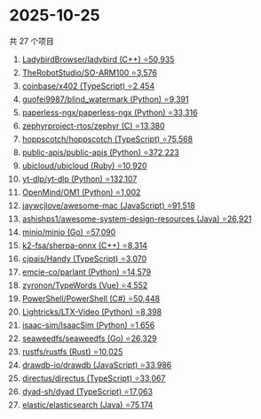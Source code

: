 # 2025-10-25

共 27 个项目

<!-- BEGIN GITHUB -->
<!-- 最后更新时间 2025-10-25 22:07:36 +0800 -->
1. [LadybirdBrowser/ladybird (C++) ⭐50,935](https://github.com/LadybirdBrowser/ladybird)
1. [TheRobotStudio/SO-ARM100 ⭐3,576](https://github.com/TheRobotStudio/SO-ARM100)
1. [coinbase/x402 (TypeScript) ⭐2,454](https://github.com/coinbase/x402)
1. [guofei9987/blind_watermark (Python) ⭐9,391](https://github.com/guofei9987/blind_watermark)
1. [paperless-ngx/paperless-ngx (Python) ⭐33,316](https://github.com/paperless-ngx/paperless-ngx)
1. [zephyrproject-rtos/zephyr (C) ⭐13,380](https://github.com/zephyrproject-rtos/zephyr)
1. [hoppscotch/hoppscotch (TypeScript) ⭐75,568](https://github.com/hoppscotch/hoppscotch)
1. [public-apis/public-apis (Python) ⭐372,223](https://github.com/public-apis/public-apis)
1. [ubicloud/ubicloud (Ruby) ⭐10,920](https://github.com/ubicloud/ubicloud)
1. [yt-dlp/yt-dlp (Python) ⭐132,107](https://github.com/yt-dlp/yt-dlp)
1. [OpenMind/OM1 (Python) ⭐1,002](https://github.com/OpenMind/OM1)
1. [jaywcjlove/awesome-mac (JavaScript) ⭐91,518](https://github.com/jaywcjlove/awesome-mac)
1. [ashishps1/awesome-system-design-resources (Java) ⭐26,921](https://github.com/ashishps1/awesome-system-design-resources)
1. [minio/minio (Go) ⭐57,090](https://github.com/minio/minio)
1. [k2-fsa/sherpa-onnx (C++) ⭐8,314](https://github.com/k2-fsa/sherpa-onnx)
1. [cjpais/Handy (TypeScript) ⭐3,070](https://github.com/cjpais/Handy)
1. [emcie-co/parlant (Python) ⭐14,579](https://github.com/emcie-co/parlant)
1. [zyronon/TypeWords (Vue) ⭐4,552](https://github.com/zyronon/TypeWords)
1. [PowerShell/PowerShell (C#) ⭐50,448](https://github.com/PowerShell/PowerShell)
1. [Lightricks/LTX-Video (Python) ⭐8,398](https://github.com/Lightricks/LTX-Video)
1. [isaac-sim/IsaacSim (Python) ⭐1,656](https://github.com/isaac-sim/IsaacSim)
1. [seaweedfs/seaweedfs (Go) ⭐26,329](https://github.com/seaweedfs/seaweedfs)
1. [rustfs/rustfs (Rust) ⭐10,025](https://github.com/rustfs/rustfs)
1. [drawdb-io/drawdb (JavaScript) ⭐33,986](https://github.com/drawdb-io/drawdb)
1. [directus/directus (TypeScript) ⭐33,067](https://github.com/directus/directus)
1. [dyad-sh/dyad (TypeScript) ⭐17,063](https://github.com/dyad-sh/dyad)
1. [elastic/elasticsearch (Java) ⭐75,174](https://github.com/elastic/elasticsearch)
<!-- END GITHUB -->